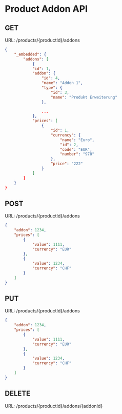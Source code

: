 # Product Addon API

## GET

URL: /products/{productId}/addons

```json
{
    "_embedded": {
        "addons": [
            {
            "id": 1,
            "addon": {
                "id": 4,
                "name": "Addon 1",
                "type": {
                    "id": 3,
                    "name": "Produkt Erweiterung"
                },

                ...
            },
            "prices": [
                {
                    "id": 1,
                    "currency": {
                        "name": "Euro",
                        "id": 2,
                        "code": "EUR",
                        "number": "978"
                    },
                    "price": "222"
                }
            ]
        ]
    }
}
```

## POST

URL: /products/{productId}/addons

```json
{
	"addon": 1234,
	"prices": [
        {
            "value": 1111,
            "currency": "EUR"
        },
        {
            "value": 1234,
            "currency": "CHF"
        }
	]
}
```

## PUT

URL: /products/{productId}/addons

```json
{
	"addon": 1234,
	"prices": [
        {
            "value": 1111,
            "currency": "EUR"
        },
        {
            "value": 1234,
            "currency": "CHF"
        }
	]
}
```

## DELETE

URL: /products/{productId}/addons/{addonId}
